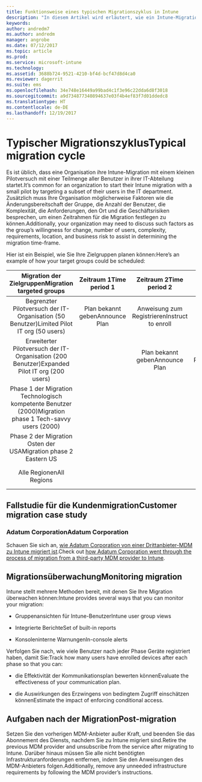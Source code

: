 ```yaml
---
title: Funktionsweise eines typischen Migrationszyklus in Intune
description: "In diesem Artikel wird erläutert, wie ein Intune-Migrationszyklus funktioniert. Zudem enthält er Beispiele für den Umgang mit den Migrationszyklen."
keywords: 
author: andredm7
ms.author: andredm
manager: angrobe
ms.date: 07/12/2017
ms.topic: article
ms.prod: 
ms.service: microsoft-intune
ms.technology: 
ms.assetid: 3688b724-9521-4210-bf4d-bcf47d8d4ca0
ms.reviewer: dagerrit
ms.suite: ems
ms.openlocfilehash: 34e748e16449a99bad4c1f3e96c22dda6d8f3018
ms.sourcegitcommit: a9d734877340894637e03f4b4ef83f7d01ddedc8
ms.translationtype: HT
ms.contentlocale: de-DE
ms.lasthandoff: 12/19/2017
---
```

# <a name="typical-migration-cycle"></a><span data-ttu-id="f7331-103">Typischer Migrationszyklus</span><span class="sxs-lookup"><span data-stu-id="f7331-103">Typical migration cycle</span></span>

<span data-ttu-id="f7331-104">Es ist üblich, dass eine Organisation ihre Intune-Migration mit einem kleinen Pilotversuch mit einer Teilmenge aller Benutzer in ihrer IT-Abteilung startet.</span><span class="sxs-lookup"><span data-stu-id="f7331-104">It’s common for an organization to start their Intune migration with a small pilot by targeting a subset of their users in the IT department.</span></span> <span data-ttu-id="f7331-105">Zusätzlich muss Ihre Organisation möglicherweise Faktoren wie die Änderungsbereitschaft der Gruppe, die Anzahl der Benutzer, die Komplexität, die Anforderungen, den Ort und die Geschäftsrisiken besprechen, um einen Zeitrahmen für die Migration festlegen zu können.</span><span class="sxs-lookup"><span data-stu-id="f7331-105">Additionally, your organization may need to discuss such factors as the group’s willingness for change, number of users, complexity, requirements, location, and business risk to assist in determining the migration time-frame.</span></span>

<span data-ttu-id="f7331-106">Hier ist ein Beispiel, wie Sie Ihre Zielgruppen planen können:</span><span class="sxs-lookup"><span data-stu-id="f7331-106">Here’s an example of how your target groups could be scheduled:</span></span>

  | <span data-ttu-id="f7331-107">**Migration der Zielgruppen**</span><span class="sxs-lookup"><span data-stu-id="f7331-107">**Migration targeted groups**</span></span> | <span data-ttu-id="f7331-108">**Zeitraum 1**</span><span class="sxs-lookup"><span data-stu-id="f7331-108">**Time period 1**</span></span> | <span data-ttu-id="f7331-109">**Zeitraum 2**</span><span class="sxs-lookup"><span data-stu-id="f7331-109">**Time period 2**</span></span> | <span data-ttu-id="f7331-110">**Zeitraum 3**</span><span class="sxs-lookup"><span data-stu-id="f7331-110">**Time period 3**</span></span> | <span data-ttu-id="f7331-111">**Zeitraum 4**</span><span class="sxs-lookup"><span data-stu-id="f7331-111">**Time period 4**</span></span> | <span data-ttu-id="f7331-112">**...**</span><span class="sxs-lookup"><span data-stu-id="f7331-112">**...**</span></span>
|:---:|:---:|:---:|:---:|:---:|:---:|
| <span data-ttu-id="f7331-113">Begrenzter Pilotversuch der IT-Organisation (50 Benutzer)</span><span class="sxs-lookup"><span data-stu-id="f7331-113">Limited Pilot IT org (50 users)</span></span> | <span data-ttu-id="f7331-114">Plan bekannt geben</span><span class="sxs-lookup"><span data-stu-id="f7331-114">Announce Plan</span></span> | <span data-ttu-id="f7331-115">Anweisung zum Registrieren</span><span class="sxs-lookup"><span data-stu-id="f7331-115">Instruct to enroll</span></span> | <span data-ttu-id="f7331-116">Frist setzen</span><span class="sxs-lookup"><span data-stu-id="f7331-116">Give deadline</span></span> | <span data-ttu-id="f7331-117">Erzwingen des bedingten Zugriffs</span><span class="sxs-lookup"><span data-stu-id="f7331-117">Enforce conditional access</span></span> |  |                                                        
| <span data-ttu-id="f7331-118">Erweiterter Pilotversuch der IT-Organisation (200 Benutzer)</span><span class="sxs-lookup"><span data-stu-id="f7331-118">Expanded Pilot IT org (200 users)</span></span> |  | <span data-ttu-id="f7331-119">Plan bekannt geben</span><span class="sxs-lookup"><span data-stu-id="f7331-119">Announce Plan</span></span> | <span data-ttu-id="f7331-120">Anweisung zum Registrieren</span><span class="sxs-lookup"><span data-stu-id="f7331-120">Instruct to enroll</span></span> | <span data-ttu-id="f7331-121">Frist setzen</span><span class="sxs-lookup"><span data-stu-id="f7331-121">Give deadline</span></span> | <span data-ttu-id="f7331-122">Erzwingen des bedingten Zugriffs</span><span class="sxs-lookup"><span data-stu-id="f7331-122">Enforce conditional access</span></span> |
| <span data-ttu-id="f7331-123">Phase 1 der Migration Technologisch kompetente Benutzer (2000)</span><span class="sxs-lookup"><span data-stu-id="f7331-123">Migration phase 1 Tech-savvy users (2000)</span></span> |  |  | <span data-ttu-id="f7331-124">Plan bekannt geben</span><span class="sxs-lookup"><span data-stu-id="f7331-124">Announce Plan</span></span> | <span data-ttu-id="f7331-125">Anweisung zum Registrieren</span><span class="sxs-lookup"><span data-stu-id="f7331-125">Instruct to enroll</span></span> | <span data-ttu-id="f7331-126">Frist setzen</span><span class="sxs-lookup"><span data-stu-id="f7331-126">Give deadline</span></span> |
| <span data-ttu-id="f7331-127">Phase 2 der Migration Osten der USA</span><span class="sxs-lookup"><span data-stu-id="f7331-127">Migration phase 2 Eastern US</span></span> |  |  |  | <span data-ttu-id="f7331-128">Plan bekannt geben</span><span class="sxs-lookup"><span data-stu-id="f7331-128">Announce Plan</span></span> | <span data-ttu-id="f7331-129">Anweisung zum Registrieren</span><span class="sxs-lookup"><span data-stu-id="f7331-129">Instruct to enroll</span></span> |
| <span data-ttu-id="f7331-130">Alle Regionen</span><span class="sxs-lookup"><span data-stu-id="f7331-130">All Regions</span></span> |  |  |  |  | <span data-ttu-id="f7331-131">Plan bekannt geben</span><span class="sxs-lookup"><span data-stu-id="f7331-131">Announce Plan</span></span> |

## <a name="customer-migration-case-study"></a><span data-ttu-id="f7331-132">Fallstudie für die Kundenmigration</span><span class="sxs-lookup"><span data-stu-id="f7331-132">Customer migration case study</span></span>

### <a name="adatum-corporation"></a><span data-ttu-id="f7331-133">Adatum Corporation</span><span class="sxs-lookup"><span data-stu-id="f7331-133">Adatum Corporation</span></span>

<span data-ttu-id="f7331-134">Schauen Sie sich an, [wie Adatum Corporation von einer Drittanbieter-MDM zu Intune migriert ist](https://gallery.technet.microsoft.com/Intune-migration-guide-893a95e3?redir=0).</span><span class="sxs-lookup"><span data-stu-id="f7331-134">Check out [how Adatum Corporation went through the process of migration from a third-party MDM provider to Intune](https://gallery.technet.microsoft.com/Intune-migration-guide-893a95e3?redir=0).</span></span>

## <a name="monitoring-migration"></a><span data-ttu-id="f7331-135">Migrationsüberwachung</span><span class="sxs-lookup"><span data-stu-id="f7331-135">Monitoring migration</span></span>

<span data-ttu-id="f7331-136">Intune stellt mehrere Methoden bereit, mit denen Sie Ihre Migration überwachen können:</span><span class="sxs-lookup"><span data-stu-id="f7331-136">Intune provides several ways that you can monitor your migration:</span></span>

* <span data-ttu-id="f7331-137">Gruppenansichten für Intune-Benutzer</span><span class="sxs-lookup"><span data-stu-id="f7331-137">Intune user group views</span></span>

* <span data-ttu-id="f7331-138">Integrierte Berichte</span><span class="sxs-lookup"><span data-stu-id="f7331-138">Set of built-in reports</span></span>

* <span data-ttu-id="f7331-139">Konsoleninterne Warnungen</span><span class="sxs-lookup"><span data-stu-id="f7331-139">In-console alerts</span></span>

<span data-ttu-id="f7331-140">Verfolgen Sie nach, wie viele Benutzer nach jeder Phase Geräte registriert haben, damit Sie:</span><span class="sxs-lookup"><span data-stu-id="f7331-140">Track how many users have enrolled devices after each phase so that you can:</span></span>

-   <span data-ttu-id="f7331-141">die Effektivität der Kommunikationsplan bewerten können</span><span class="sxs-lookup"><span data-stu-id="f7331-141">Evaluate the effectiveness of your communication plan.</span></span>

-   <span data-ttu-id="f7331-142">die Auswirkungen des Erzwingens von bedingtem Zugriff einschätzen können</span><span class="sxs-lookup"><span data-stu-id="f7331-142">Estimate the impact of enforcing conditional access.</span></span>


## <a name="post-migration"></a><span data-ttu-id="f7331-143">Aufgaben nach der Migration</span><span class="sxs-lookup"><span data-stu-id="f7331-143">Post-migration</span></span>

<span data-ttu-id="f7331-144">Setzen Sie den vorherigen MDM-Anbieter außer Kraft, und beenden Sie das Abonnement des Diensts, nachdem Sie zu Intune migriert sind.</span><span class="sxs-lookup"><span data-stu-id="f7331-144">Retire the previous MDM provider and unsubscribe from the service after migrating to Intune.</span></span> <span data-ttu-id="f7331-145">Darüber hinaus müssen Sie alle nicht benötigten Infrastrukturanforderungen entfernen, indem Sie den Anweisungen des MDM-Anbieters folgen.</span><span class="sxs-lookup"><span data-stu-id="f7331-145">Additionally, remove any unneeded infrastructure requirements by following the MDM provider’s instructions.</span></span>

